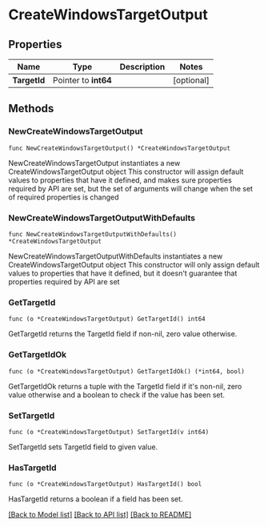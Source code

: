 # CreateWindowsTargetOutput

## Properties

Name | Type | Description | Notes
------------ | ------------- | ------------- | -------------
**TargetId** | Pointer to **int64** |  | [optional] 

## Methods

### NewCreateWindowsTargetOutput

`func NewCreateWindowsTargetOutput() *CreateWindowsTargetOutput`

NewCreateWindowsTargetOutput instantiates a new CreateWindowsTargetOutput object
This constructor will assign default values to properties that have it defined,
and makes sure properties required by API are set, but the set of arguments
will change when the set of required properties is changed

### NewCreateWindowsTargetOutputWithDefaults

`func NewCreateWindowsTargetOutputWithDefaults() *CreateWindowsTargetOutput`

NewCreateWindowsTargetOutputWithDefaults instantiates a new CreateWindowsTargetOutput object
This constructor will only assign default values to properties that have it defined,
but it doesn't guarantee that properties required by API are set

### GetTargetId

`func (o *CreateWindowsTargetOutput) GetTargetId() int64`

GetTargetId returns the TargetId field if non-nil, zero value otherwise.

### GetTargetIdOk

`func (o *CreateWindowsTargetOutput) GetTargetIdOk() (*int64, bool)`

GetTargetIdOk returns a tuple with the TargetId field if it's non-nil, zero value otherwise
and a boolean to check if the value has been set.

### SetTargetId

`func (o *CreateWindowsTargetOutput) SetTargetId(v int64)`

SetTargetId sets TargetId field to given value.

### HasTargetId

`func (o *CreateWindowsTargetOutput) HasTargetId() bool`

HasTargetId returns a boolean if a field has been set.


[[Back to Model list]](../README.md#documentation-for-models) [[Back to API list]](../README.md#documentation-for-api-endpoints) [[Back to README]](../README.md)


